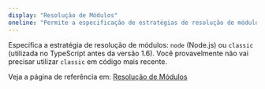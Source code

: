 ```yaml
---
display: "Resolução de Módulos"
oneline: "Permite a especificação de estratégias de resolução de módulos TypeScript 1.6"
---
```


Especifica a estratégia de resolução de módulos: `node` (Node.js) ou `classic` (utilizada no TypeScript antes da versão 1.6).
Você provavelmente não vai precisar utilizar `classic` em código mais recente.

Veja a página de referência em: [Resolução de Módulos](/docs/handbook/module-resolution.html)
